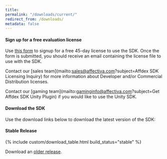 ```yaml
---
title:
permalink: "/downloads/current/"
redirect_from: /downloads/
metadata: false
---
```


#### Sign up for a free evaluation license

Use [this form](http://www.affectiva.com/45-day-free-trial/) to signup for a free 45-day license to use the SDK. Once the form is submitted, you should receive an email containing the license file to use with the SDK.  

Contact our [sales team](mailto:sales@affectiva.com?subject=Affdex SDK Licensing Inquiry) for more information about Developer and/or Commercial Distribution licenses.  

Contact our [gaming team](mailto:gaminginfo@affectiva.com?subject=Get Affdex SDK Unity Plugin) if you would like to use the Unity SDK.  

#### Download the SDK

Use the download links below to download the latest version of the SDK:

#### Stable Release
{% include custom/download_table.html build_status="stable" %}

<!--
#### In Development

Download release candidates of the SDK. The release candidates are in the final stage of testing. Feel free to [report bugs](mailto:sdk@affectiva.com?subject=Bug Report).  

{% include custom/download_table.html build_status="beta" %}
-->

Download an [older release](/downloads/previous).
